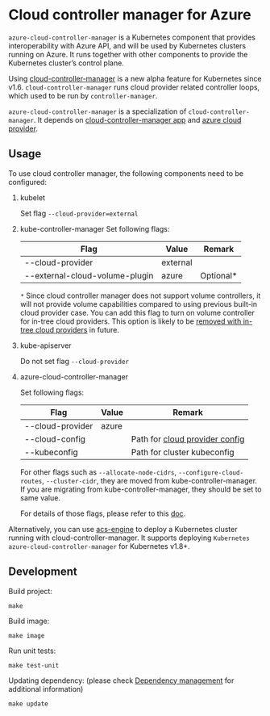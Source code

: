 # Cloud controller manager for Azure

`azure-cloud-controller-manager` is a Kubernetes component that provides interoperability with Azure API, and will be used by Kubernetes clusters running on Azure. It runs together with other components to provide the Kubernetes cluster’s control plane.

Using [cloud-controller-manager](https://kubernetes.io/docs/concepts/overview/components/#cloud-controller-manager) is a new alpha feature for Kubernetes since v1.6. `cloud-controller-manager` runs cloud provider related controller loops, which used to be run by `controller-manager`.

`azure-cloud-controller-manager` is a specialization of `cloud-controller-manager`. It depends on [cloud-controller-manager app](https://github.com/kubernetes/kubernetes/tree/master/cmd/cloud-controller-manager/app) and [azure cloud provider](https://github.com/kubernetes/kubernetes/tree/master/pkg/cloudprovider/providers/azure).

## Usage
To use cloud controller manager, the following components need to be configured:

1. kubelet

    Set flag `--cloud-provider=external`

1. kube-controller-manager
    Set following flags:

    |Flag|Value|Remark|
    |---|---|---|
    |--cloud-provider|external||
    |--external-cloud-volume-plugin|azure|Optional*|

    `*` Since cloud controller manager does not support volume controllers, it will not provide volume capabilities compared to using previous built-in cloud provider case. You can add this flag to turn on volume controller for in-tree cloud providers. This option is likely to be [removed with in-tree cloud providers](https://github.com/kubernetes/kubernetes/blob/v1.11.0-alpha.2/cmd/kube-controller-manager/app/options/options.go#L93) in future.

1. kube-apiserver

    Do not set flag `--cloud-provider`

1. azure-cloud-controller-manager

    Set following flags:

    |Flag|Value|Remark|
    |---|---|---|
    |--cloud-provider|azure||
    |--cloud-config||Path for [cloud provider config](cloud-provider-config.md)|
    |--kubeconfig||Path for cluster kubeconfig|

    For other flags such as `--allocate-node-cidrs`, `--configure-cloud-routes`, `--cluster-cidr`, they are moved from kube-controller-manager. If you are migrating from kube-controller-manager, they should be set to same value. 

    For details of those flags, please refer to this [doc](https://kubernetes.io/docs/reference/command-line-tools-reference/cloud-controller-manager/).

Alternatively, you can use [acs-engine](https://github.com/Azure/acs-engine) to deploy a Kubernetes cluster running with cloud-controller-manager. It supports deploying `Kubernetes azure-cloud-controller-manager` for Kubernetes v1.8+.

## Development
Build project:
```
make
```

Build image:
```
make image
```

Run unit tests:
```
make test-unit
```

Updating dependency: (please check [Dependency management](dependency-management.md) for additional information)
```
make update
```
